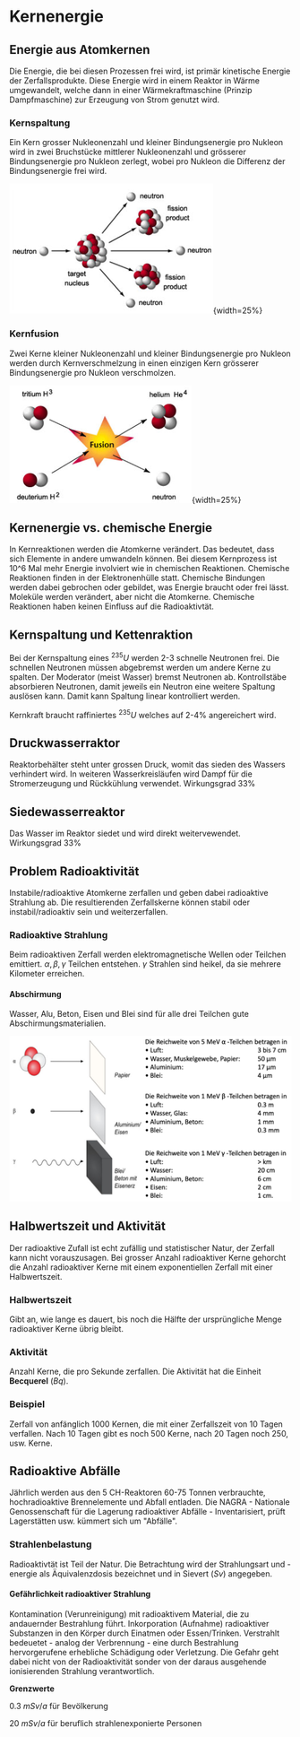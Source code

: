 # Kernenergie

## Energie aus Atomkernen
Die Energie, die bei diesen Prozessen frei wird, ist primär kinetische Energie der Zerfallsprodukte. Diese Energie wird in einem Reaktor in Wärme umgewandelt, welche dann in einer Wärmekraftmaschine (Prinzip Dampfmaschine) zur Erzeugung von Strom genutzt wird.

### Kernspaltung
Ein Kern grosser Nukleonenzahl und kleiner Bindungsenergie pro Nukleon wird in zwei Bruchstücke mittlerer Nukleonenzahl und grösserer Bindungsenergie pro Nukleon zerlegt, wobei pro Nukleon die Differenz der Bindungsenergie frei wird.

![Kernspaltung](notes/images/kernspaltung.png){width=25%}

### Kernfusion
Zwei Kerne kleiner Nukleonenzahl und kleiner Bindungsenergie pro Nukleon werden durch Kernverschmelzung in einen einzigen Kern grösserer Bindungsenergie pro Nukleon verschmolzen.

![Kernfusion](notes/images/kernfusion.png){width=25%}

## Kernenergie vs. chemische Energie
In Kernreaktionen werden die Atomkerne verändert. Das bedeutet, dass sich Elemente in andere umwandeln können. Bei diesem Kernprozess ist 10^6 Mal mehr Energie involviert wie in chemischen Reaktionen. Chemische Reaktionen finden in der Elektronenhülle statt. Chemische Bindungen werden dabei gebrochen oder gebildet, was Energie braucht oder frei lässt. Moleküle werden verändert, aber nicht die Atomkerne. Chemische Reaktionen haben keinen Einfluss auf die Radioaktivtät.

## Kernspaltung und Kettenraktion
Bei der Kernspaltung eines $^{235}U$ werden 2-3 schnelle Neutronen frei. Die schnellen Neutronen müssen abgebremst werden um andere Kerne zu spalten. Der Moderator (meist Wasser) bremst Neutronen ab. Kontrollstäbe absorbieren Neutronen, damit jeweils ein Neutron eine weitere Spaltung auslösen kann. Damit kann Spaltung linear kontrolliert werden.

Kernkraft braucht raffiniertes $^{235}U$ welches auf 2-4% angereichert wird.

## Druckwasserraktor
Reaktorbehälter steht unter grossen Druck, womit das sieden des Wassers verhindert wird. In weiteren Wasserkreisläufen wird Dampf für die Stromerzeugung und Rückkühlung verwendet. Wirkungsgrad 33%

## Siedewasserreaktor
Das Wasser im Reaktor siedet und wird direkt weitervewendet. Wirkungsgrad 33%

## Problem Radioaktivität
Instabile/radioaktive Atomkerne zerfallen und geben dabei radioaktive Strahlung ab. Die resultierenden Zerfallskerne können stabil oder instabil/radioaktiv sein und weiterzerfallen.

### Radioaktive Strahlung
Beim radioaktiven Zerfall werden elektromagnetische Wellen oder Teilchen emittiert. $\alpha, \beta, \gamma$ Teilchen entstehen. $\gamma$ Strahlen sind heikel, da sie mehrere Kilometer erreichen.

#### Abschirmung
Wasser, Alu, Beton, Eisen und Blei sind für alle drei Teilchen gute Abschirmungsmaterialien.

![Abschirmung](notes/images/abschirmung.png)

## Halbwertszeit und Aktivität
Der radioaktive Zufall ist echt zufällig und statistischer Natur, der Zerfall kann nicht vorauszusagen. Bei grosser Anzahl radioaktiver Kerne gehorcht die Anzahl radioaktiver Kerne mit einem exponentiellen Zerfall mit einer Halbwertszeit.

### Halbwertszeit
Gibt an, wie lange es dauert, bis noch die Hälfte der ursprüngliche Menge radioaktiver Kerne übrig bleibt.

### Aktivität
Anzahl Kerne, die pro Sekunde zerfallen. Die Aktivität hat die Einheit **Becquerel** ($Bq$).

### Beispiel
Zerfall von anfänglich 1000 Kernen, die mit einer Zerfallszeit von 10 Tagen verfallen. Nach 10 Tagen gibt es noch 500 Kerne, nach 20 Tagen noch 250, usw. Kerne.

## Radioaktive Abfälle
Jährlich werden aus den 5 CH-Reaktoren 60-75 Tonnen verbrauchte, hochradioaktive Brennelemente und Abfall entladen. Die NAGRA - Nationale Genossenschaft für die Lagerung radioaktiver Abfälle - Inventarisiert, prüft Lagerstätten usw. kümmert sich um "Abfälle".

### Strahlenbelastung
Radioaktivtät ist Teil der Natur. Die Betrachtung wird der Strahlungsart und -energie als Äquivalenzdosis bezeichnet und in Sievert ($Sv$) angegeben.

#### Gefährlichkeit radioaktiver Strahlung
Kontamination (Verunreinigung) mit radioaktivem Material, die zu andauernder Bestrahlung führt. Inkorporation (Aufnahme) radioaktiver Substanzen in den Körper durch Einatmen oder Essen/Trinken. Verstrahlt bedeuetet - analog der Verbrennung - eine durch Bestrahlung hervorgerufene erhebliche Schädigung oder Verletzung. Die Gefahr geht dabei nicht von der Radioaktivität sonder von der daraus ausgehende ionisierenden Strahlung verantwortlich.

**Grenzwerte**

0.3 $mSv/a$ für Bevölkerung

20 $mSv/a$ für beruflich strahlenexponierte Personen

